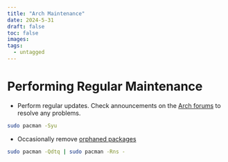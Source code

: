```yaml
---
title: "Arch Maintenance"
date: 2024-5-31
draft: false
toc: false
images:
tags:
  - untagged
---
```



# Performing Regular Maintenance

- Perform regular updates. Check announcements on the [Arch forums](https://bbs.archlinux.org/viewforum.php?id=24) to resolve any problems.
```bash
sudo pacman -Syu
```

- Occasionally remove [orphaned packages](https://wiki.archlinux.org/title/Pacman/Tips_and_tricks#Removing_unused_packages_(orphans))
```bash
sudo pacman -Qdtq | sudo pacman -Rns -
```